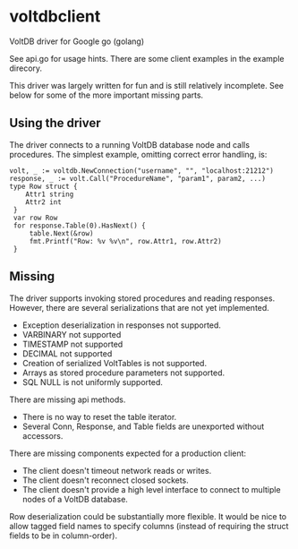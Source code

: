 # voltdbclient

VoltDB driver for Google go (golang)

See api.go for usage hints. There are some client examples in the
example direcory.

This driver was largely written for fun and is still relatively incomplete.
See below for some of the more important missing parts.


## Using the driver

The driver connects to a running VoltDB database node and calls procedures.
The simplest example, omitting correct error handling, is:

    volt, _ := voltdb.NewConnection("username", "", "localhost:21212")
    response, _ := volt.Call("ProcedureName", "param1", param2, ...)
    type Row struct {
        Attr1 string
        Attr2 int
     }
     var row Row
     for response.Table(0).HasNext() {
         table.Next(&row)
         fmt.Printf("Row: %v %v\n", row.Attr1, row.Attr2)
     }


## Missing

The driver supports invoking stored procedures and reading responses.
However, there are several serializations that are not yet implemented.

 * Exception deserialization in responses not supported.
 * VARBINARY not supported
 * TIMESTAMP not supported
 * DECIMAL not supported
 * Creation of serialized VoltTables is not supported.
 * Arrays as stored procedure parameters not supported.
 * SQL NULL is not uniformly supported.

There are missing api methods.

 * There is no way to reset the table iterator.
 * Several Conn, Response, and Table fields are unexported without accessors.


There are missing components expected for a production client: 

 * The client doesn't timeout network reads or writes.
 * The client doesn't reconnect closed sockets.
 * The client doesn't provide a high level interface to connect to multiple
   nodes of a VoltDB database.

Row deserialization could be substantially more flexible. It would be nice
to allow tagged field names to specify columns (instead of requiring the
struct fields to be in column-order).

